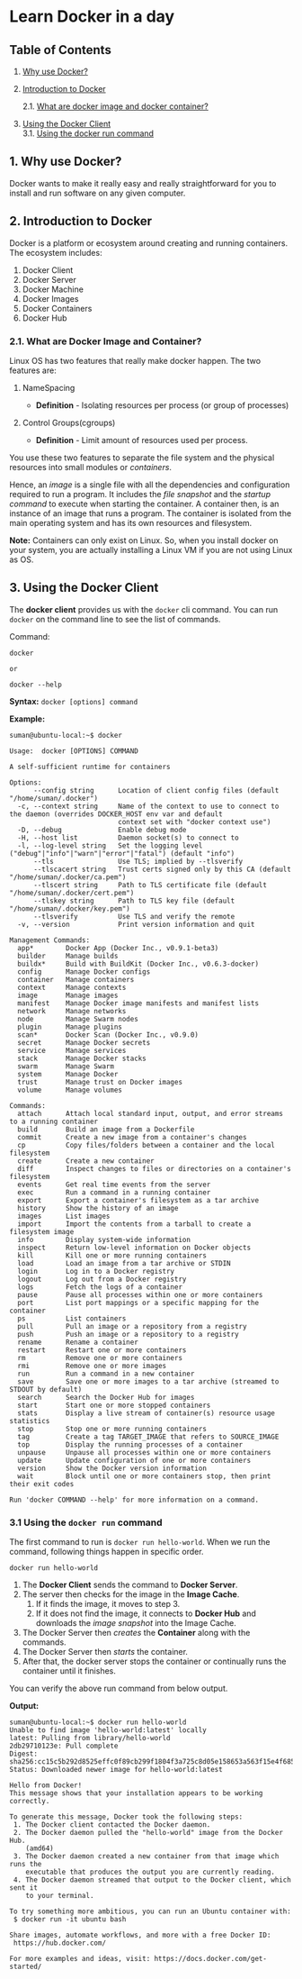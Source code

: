# Learn Docker in a day

## Table of Contents

1. [Why use Docker?](#1-why-use-docker)
2. [Introduction to Docker](#2-introduction-to-docker)
 
    2.1. [What are docker image and docker container?](#21-what-are-docker-image-and-container)

3. [Using the Docker Client](#3-using-the-docker-client)<br/>
    3.1. [Using the docker run command](#31-using-the-docker-run-command)<br/>

## 1. Why use Docker?

Docker wants to make it really easy and really straightforward for you to install and run software on any given 
computer. 

## 2. Introduction to Docker

Docker is a platform or ecosystem around creating and running containers. The ecosystem includes:

1. Docker Client
2. Docker Server
3. Docker Machine
4. Docker Images
5. Docker Containers
6. Docker Hub

### 2.1. What are Docker Image and Container?

Linux OS has two features that really make docker happen. The two features are:

1. NameSpacing
   - **Definition** - Isolating resources per process (or group of processes)

2. Control Groups(cgroups)
   - **Definition** - Limit amount of resources used per process.

You use these two features to separate the file system and the physical resources into small modules or *containers*.

Hence, an *image* is a single file with all the dependencies and configuration required to run a program. It includes the
*file snapshot* and the *startup command* to execute when starting the container. A container then, is an instance of an
image that runs a program. The container is isolated from the main operating system and has its own resources and filesystem.

**Note:** Containers can only exist on Linux. So, when you install docker on your system, you are actually installing a Linux
VM if you are not using Linux as OS.

## 3. Using the Docker Client

The **docker client** provides us with the `docker` cli command. You can run `docker` on the command line to see the list
of commands.

Command:
```
docker 

or

docker --help
```

**Syntax:** `docker [options] command`

**Example:**
```
suman@ubuntu-local:~$ docker 

Usage:  docker [OPTIONS] COMMAND

A self-sufficient runtime for containers

Options:
      --config string      Location of client config files (default "/home/suman/.docker")
  -c, --context string     Name of the context to use to connect to the daemon (overrides DOCKER_HOST env var and default
                           context set with "docker context use")
  -D, --debug              Enable debug mode
  -H, --host list          Daemon socket(s) to connect to
  -l, --log-level string   Set the logging level ("debug"|"info"|"warn"|"error"|"fatal") (default "info")
      --tls                Use TLS; implied by --tlsverify
      --tlscacert string   Trust certs signed only by this CA (default "/home/suman/.docker/ca.pem")
      --tlscert string     Path to TLS certificate file (default "/home/suman/.docker/cert.pem")
      --tlskey string      Path to TLS key file (default "/home/suman/.docker/key.pem")
      --tlsverify          Use TLS and verify the remote
  -v, --version            Print version information and quit

Management Commands:
  app*        Docker App (Docker Inc., v0.9.1-beta3)
  builder     Manage builds
  buildx*     Build with BuildKit (Docker Inc., v0.6.3-docker)
  config      Manage Docker configs
  container   Manage containers
  context     Manage contexts
  image       Manage images
  manifest    Manage Docker image manifests and manifest lists
  network     Manage networks
  node        Manage Swarm nodes
  plugin      Manage plugins
  scan*       Docker Scan (Docker Inc., v0.9.0)
  secret      Manage Docker secrets
  service     Manage services
  stack       Manage Docker stacks
  swarm       Manage Swarm
  system      Manage Docker
  trust       Manage trust on Docker images
  volume      Manage volumes

Commands:
  attach      Attach local standard input, output, and error streams to a running container
  build       Build an image from a Dockerfile
  commit      Create a new image from a container's changes
  cp          Copy files/folders between a container and the local filesystem
  create      Create a new container
  diff        Inspect changes to files or directories on a container's filesystem
  events      Get real time events from the server
  exec        Run a command in a running container
  export      Export a container's filesystem as a tar archive
  history     Show the history of an image
  images      List images
  import      Import the contents from a tarball to create a filesystem image
  info        Display system-wide information
  inspect     Return low-level information on Docker objects
  kill        Kill one or more running containers
  load        Load an image from a tar archive or STDIN
  login       Log in to a Docker registry
  logout      Log out from a Docker registry
  logs        Fetch the logs of a container
  pause       Pause all processes within one or more containers
  port        List port mappings or a specific mapping for the container
  ps          List containers
  pull        Pull an image or a repository from a registry
  push        Push an image or a repository to a registry
  rename      Rename a container
  restart     Restart one or more containers
  rm          Remove one or more containers
  rmi         Remove one or more images
  run         Run a command in a new container
  save        Save one or more images to a tar archive (streamed to STDOUT by default)
  search      Search the Docker Hub for images
  start       Start one or more stopped containers
  stats       Display a live stream of container(s) resource usage statistics
  stop        Stop one or more running containers
  tag         Create a tag TARGET_IMAGE that refers to SOURCE_IMAGE
  top         Display the running processes of a container
  unpause     Unpause all processes within one or more containers
  update      Update configuration of one or more containers
  version     Show the Docker version information
  wait        Block until one or more containers stop, then print their exit codes

Run 'docker COMMAND --help' for more information on a command.
```

### 3.1 Using the `docker run` command

The first command to run is `docker run hello-world`. When we run the command, following things happen in specific order.

```
docker run hello-world
```

1. The **Docker Client** sends the command to **Docker Server**.
2. The server then checks for the image in the **Image Cache**.
   1. If it finds the image, it moves to step 3.
   2. If it does not find the image, it connects to **Docker Hub** and downloads the *image snapshot* into the Image Cache.
3. The Docker Server then *creates* the **Container** along with the commands.
4. The Docker Server then *starts* the container.
5. After that, the docker server stops the container or continually runs the container until it finishes.

You can verify the above run command from below output.

**Output:**
```
suman@ubuntu-local:~$ docker run hello-world
Unable to find image 'hello-world:latest' locally
latest: Pulling from library/hello-world
2db29710123e: Pull complete 
Digest: sha256:cc15c5b292d8525effc0f89cb299f1804f3a725c8d05e158653a563f15e4f685
Status: Downloaded newer image for hello-world:latest

Hello from Docker!
This message shows that your installation appears to be working correctly.

To generate this message, Docker took the following steps:
 1. The Docker client contacted the Docker daemon.
 2. The Docker daemon pulled the "hello-world" image from the Docker Hub.
    (amd64)
 3. The Docker daemon created a new container from that image which runs the
    executable that produces the output you are currently reading.
 4. The Docker daemon streamed that output to the Docker client, which sent it
    to your terminal.

To try something more ambitious, you can run an Ubuntu container with:
 $ docker run -it ubuntu bash

Share images, automate workflows, and more with a free Docker ID:
 https://hub.docker.com/

For more examples and ideas, visit: https://docs.docker.com/get-started/
```


###


